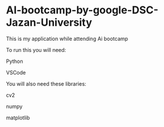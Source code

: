 # AI-bootcamp-by-google-DSC-Jazan-University
This is my application while attending Ai bootcamp

To run this you will need:

Python

VSCode


You will also need these libraries:

cv2

numpy

matplotlib

